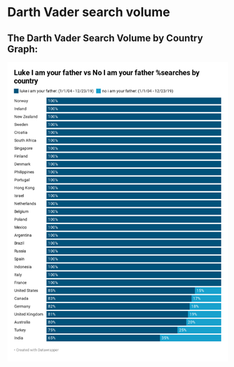 # Darth Vader search volume

## The Darth Vader Search Volume by Country Graph:
![Who's father?](https://github.com/jajorda2/mandela-effect-keyword-tracking/blob/master/8s3iI-luke-i-am-your-father-vs-no-i-am-your-father-searches-by-country.png)

